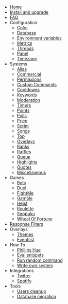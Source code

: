 * [Home](/_archive/9.1.x/)
* [Install and upgrade](/_archive/9.1.x/install-and-upgrade.md)
* [FAQ](/_archive/9.1.x/faq.md)
* Configuration
  * [Color](/_archive/9.1.x/configuration/color.md)
  * [Database](/_archive/9.1.x/configuration/database.md)
  * [Environment variables](/_archive/9.1.x/configuration/env.md)
  * [Metrics](/_archive/9.1.x/configuration/metrics.md)
  * [Threads](/_archive/9.1.x/configuration/threads.md)
  * [Panel](/_archive/9.1.x/configuration/panel.md)
  * [Timezone](/_archive/9.1.x/configuration/timezone.md)
* Systems
  * [Alias](/_archive/9.1.x/commands/alias.md)
  * [Commercial](/_archive/9.1.x/commands/commercial.md)
  * [Permissions](/_archive/9.1.x/commands/permissions.md)
  * [Custom Commands](/_archive/9.1.x/commands/custom-commands.md)
  * [Cooldowns](/_archive/9.1.x/commands/cooldowns.md)
  * [Keywords](/_archive/9.1.x/commands/keywords.md)
  * [Moderation](/_archive/9.1.x/commands/moderation.md)
  * [Timers](/_archive/9.1.x/commands/timers.md)
  * [Points](/_archive/9.1.x/commands/points.md)
  * [Polls](/_archive/9.1.x/commands/polls.md)
  * [Price](/_archive/9.1.x/commands/price.md)
  * [Scrim](/_archive/9.1.x/commands/scrim.md)
  * [Songs](/_archive/9.1.x/commands/songs.md)
  * [Top](/_archive/9.1.x/commands/top.md)
  * [Overlays](/_archive/9.1.x/commands/overlays.md)
  * [Ranks](/_archive/9.1.x/commands/ranks.md)
  * [Raffles](/_archive/9.1.x/commands/raffles.md)
  * [Queue](/_archive/9.1.x/commands/queue.md)
  * [Highlights](/_archive/9.1.x/commands/highlights.md)
  * [Quotes](/_archive/9.1.x/commands/quotes.md)
  * [Miscellaneous](/_archive/9.1.x/commands/miscellaneous.md)
* Games
  * [Bets](/_archive/9.1.x/games/bets.md)
  * [Duel](/_archive/9.1.x/games/duel.md)
  * [FightMe](/_archive/9.1.x/games/fightme.md)
  * [Gamble](/_archive/9.1.x/games/gamble.md)
  * [Heist](/_archive/9.1.x/games/heist.md)
  * [Roulette](/_archive/9.1.x/games/roulette.md)
  * [Seppuku](/_archive/9.1.x/games/seppuku.md)
  * [Wheel Of Fortune](/_archive/9.1.x/games/wheelOfFortune.md)
* [Response Filters](/_archive/9.1.x/filters/all.md)
* Overlays
  * [Themes](/_archive/9.1.x/overlays/themes.md)
  * [Eventlist](/_archive/9.1.x/overlays/eventlist.md)
* How To
  * [Phillips Hue](/_archive/9.1.x/howto/phillipshue.md)
  * [Eval snippets](/_archive/9.1.x/howto/eval.md)
  * [Run random command](/_archive/9.1.x/howto/run-random-command.md)
  * [Write own system](/_archive/9.1.x/howto/write-own-system.md)
* Integrations
  * [Twitter](/_archive/9.1.x/integrations/twitter.md)
  * [Spotify](/_archive/9.1.x/integrations/spotify.md)
* Tools
  * [Users cleanup](/_archive/9.1.x/tools/users-cleanup.md)
  * [Database migration](/_archive/9.1.x/tools/database.md)